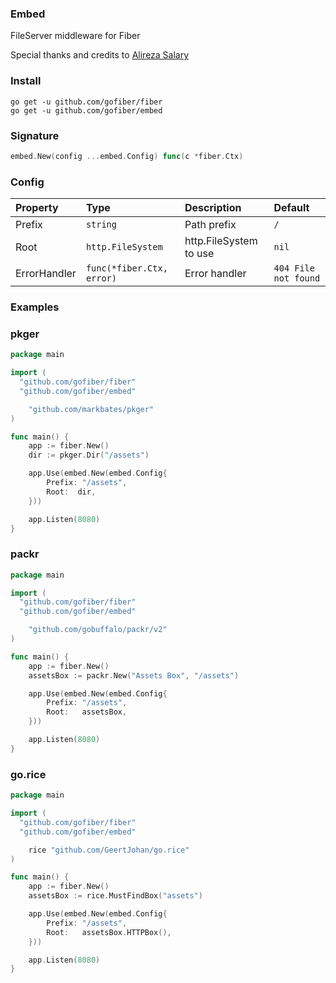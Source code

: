### Embed
FileServer middleware for Fiber

Special thanks and credits to [Alireza Salary](https://github.com/arsmn)

### Install
```
go get -u github.com/gofiber/fiber
go get -u github.com/gofiber/embed
```

### Signature
```go
embed.New(config ...embed.Config) func(c *fiber.Ctx)
```

### Config
| Property | Type | Description | Default |
| :--- | :--- | :--- | :--- |
| Prefix | `string` | Path prefix | `/` |
| Root | `http.FileSystem` | http.FileSystem to use | `nil` |
| ErrorHandler | `func(*fiber.Ctx, error)` | Error handler | `404 File not found` |

### Examples
### pkger

```go
package main

import (
  "github.com/gofiber/fiber"
  "github.com/gofiber/embed"

	"github.com/markbates/pkger"
)

func main() {
	app := fiber.New()
	dir := pkger.Dir("/assets")

	app.Use(embed.New(embed.Config{
		Prefix: "/assets",
		Root:  dir,
	}))

	app.Listen(8080)
}
```

### packr

```go
package main

import (
  "github.com/gofiber/fiber"
  "github.com/gofiber/embed"

	"github.com/gobuffalo/packr/v2"
)

func main() {
	app := fiber.New()
	assetsBox := packr.New("Assets Box", "/assets")

	app.Use(embed.New(embed.Config{
		Prefix: "/assets",
		Root:   assetsBox,
	}))

	app.Listen(8080)
}
```

### go.rice

```go
package main

import (
  "github.com/gofiber/fiber"
  "github.com/gofiber/embed"

	rice "github.com/GeertJohan/go.rice"
)

func main() {
	app := fiber.New()
	assetsBox := rice.MustFindBox("assets")

	app.Use(embed.New(embed.Config{
		Prefix: "/assets",
		Root:   assetsBox.HTTPBox(),
	}))

	app.Listen(8080)
}
```
